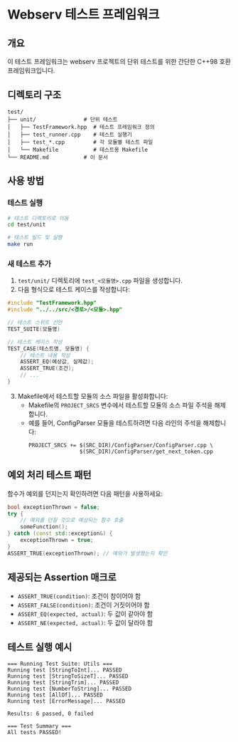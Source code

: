 # Webserv 테스트 프레임워크

## 개요

이 테스트 프레임워크는 webserv 프로젝트의 단위 테스트를 위한 간단한 C++98 호환 프레임워크입니다.

## 디렉토리 구조

```
test/
├── unit/               # 단위 테스트
│   ├── TestFramework.hpp  # 테스트 프레임워크 정의
│   ├── test_runner.cpp    # 테스트 실행기
│   ├── test_*.cpp         # 각 모듈별 테스트 파일
│   └── Makefile           # 테스트용 Makefile
└── README.md           # 이 문서
```

## 사용 방법

### 테스트 실행

```bash
# 테스트 디렉토리로 이동
cd test/unit

# 테스트 빌드 및 실행
make run
```

### 새 테스트 추가

1. `test/unit/` 디렉토리에 `test_<모듈명>.cpp` 파일을 생성합니다.
2. 다음 형식으로 테스트 케이스를 작성합니다:

```cpp
#include "TestFramework.hpp"
#include "../../src/<경로>/<모듈>.hpp"

// 테스트 스위트 선언
TEST_SUITE(모듈명)

// 테스트 케이스 작성
TEST_CASE(테스트명, 모듈명) {
    // 테스트 내용 작성
    ASSERT_EQ(예상값, 실제값);
    ASSERT_TRUE(조건);
    // ...
}
```

3. Makefile에서 테스트할 모듈의 소스 파일을 활성화합니다:
   - Makefile의 `PROJECT_SRCS` 변수에서 테스트할 모듈의 소스 파일 주석을 해제합니다.
   - 예를 들어, ConfigParser 모듈을 테스트하려면 다음 라인의 주석을 해제합니다:
     ```make
     PROJECT_SRCS += $(SRC_DIR)/ConfigParser/ConfigParser.cpp \
                     $(SRC_DIR)/ConfigParser/get_next_token.cpp
     ```

## 예외 처리 테스트 패턴

함수가 예외를 던지는지 확인하려면 다음 패턴을 사용하세요:

```cpp
bool exceptionThrown = false;
try {
    // 예외를 던질 것으로 예상되는 함수 호출
    someFunction();
} catch (const std::exception&) {
    exceptionThrown = true;
}
ASSERT_TRUE(exceptionThrown); // 예외가 발생했는지 확인
```

## 제공되는 Assertion 매크로

- `ASSERT_TRUE(condition)`: 조건이 참이어야 함
- `ASSERT_FALSE(condition)`: 조건이 거짓이어야 함
- `ASSERT_EQ(expected, actual)`: 두 값이 같아야 함
- `ASSERT_NE(expected, actual)`: 두 값이 달라야 함

## 테스트 실행 예시

```
=== Running Test Suite: Utils ===
Running test [StringToInt]... PASSED
Running test [StringToSizeT]... PASSED
Running test [StringTrim]... PASSED
Running test [NumberToString]... PASSED
Running test [AllOf]... PASSED
Running test [ErrorMessage]... PASSED

Results: 6 passed, 0 failed

=== Test Summary ===
All tests PASSED!
```